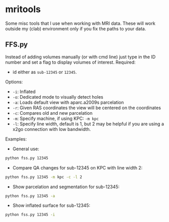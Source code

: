 # mritools
Some misc tools that I use when working with MRI data. These will work outside my (clab) environment only if you fix the paths to your data.

## FFS.py
Instead of adding volumes manually (or with cmd line) just type in the ID number and set a flag to display volumes of interest.
Required:
* id either as `sub-12345` or `12345`. 

Options:
* `-i`: Inflated
* `-o`: Dedicated mode to visually detect holes
* `-a`: Loads default view with aparc.a2009s parcelation
* `-r`: Given RAS coordinates the view will be centered on the coordinates
* `-c`: Compares old and new parcelation
* `-m`: Specify machine, if using KPC: `-m kpc`
* `-l`: Specify line width, default is 1, but 2 may be helpful if you are using a x2go connection with low bandwidth. 

Examples:
* General use:
```bash
python fss.py 12345
```
* Compare QA changes for sub-12345 on KPC with line width 2:
```bash
python fss.py 12345 -m kpc -c -l 2
```
* Show parcelation and segmentation for sub-12345:
```bash
python fss.py 12345 -a
```
* Show inflated surface for sub-12345:
```bash
python fss.py 12345 -i
```